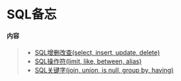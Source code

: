 # SQL备忘

#### 内容
> * [SQL增删改查(select, insert, update, delete)](https://gitee.com/t102011/code_basket/tree/master/SQL备忘/SQL增删改查.sql)
> * [SQL操作符(limit, like, between, alias)](https://gitee.com/t102011/code_basket/tree/master/SQL备忘/SQL操作符.sql)
> * [SQL关键字(join, union, is null, group by, having)](https://gitee.com/t102011/code_basket/tree/master/SQL备忘/SQL关键字.sql)
